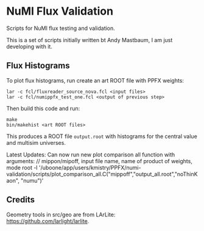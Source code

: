 NuMI Flux Validation
====================
Scripts for NuMI flux testing and validation.

This is a set of scripts initially written bt Andy Mastbaum, I am just developing
with it. 

Flux Histograms
---------------
To plot flux histograms, run create an art ROOT file with PPFX weights:

    lar -c fcl/fluxreader_source_nova.fcl <input files>
    lar -c fcl/numippfx_test_one.fcl <output of previous step>

Then build this code and run:

    make
    bin/makehist <art ROOT files>

This produces a ROOT file `output.root` with histograms for the central value
and multisim universes.


Latest Updates:
Can now run new plot comparison all function with arguments:
// mippon/mipoff, input file name, name of product of weights, mode 
	root -l '/uboone/app/users/kmistry/PPFX/numi-validation/scripts/plot_comparison_all.C("mippoff","output_all.root","noThinKaon", "numu")'


Credits
-------
Geometry tools in src/geo are from LArLite: https://github.com/larlight/larlite.


